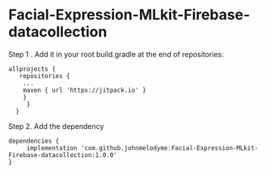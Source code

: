# Facial-Expression-MLkit-Firebase-datacollection



Step 1 . Add it in your root build.gradle at the end of repositories:
```
allprojects {
   repositories {
	...
	maven { url 'https://jitpack.io' }
	}
     }
  }
```


Step 2. Add the dependency
```
dependencies {
     implementation 'com.github.johnmelodyme:Facial-Expression-MLkit-Firebase-datacollection:1.0.0'
}
```

